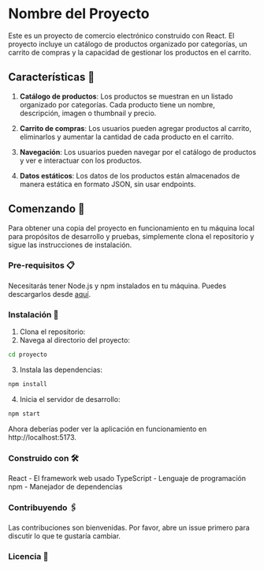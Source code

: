 # Nombre del Proyecto

Este es un proyecto de comercio electrónico construido con React. El proyecto incluye un catálogo de productos organizado por categorías, un carrito de compras y la capacidad de gestionar los productos en el carrito.

## Características 🚀

1. **Catálogo de productos**: Los productos se muestran en un listado organizado por categorías. Cada producto tiene un nombre, descripción, imagen o thumbnail y precio.

2. **Carrito de compras**: Los usuarios pueden agregar productos al carrito, eliminarlos y aumentar la cantidad de cada producto en el carrito.

3. **Navegación**: Los usuarios pueden navegar por el catálogo de productos y ver e interactuar con los productos.

4. **Datos estáticos**: Los datos de los productos están almacenados de manera estática en formato JSON, sin usar endpoints.

## Comenzando 🚀

Para obtener una copia del proyecto en funcionamiento en tu máquina local para propósitos de desarrollo y pruebas, simplemente clona el repositorio y sigue las instrucciones de instalación.

### Pre-requisitos 📋

Necesitarás tener Node.js y npm instalados en tu máquina. Puedes descargarlos desde [aquí](https://nodejs.org/).

### Instalación 🔧

1. Clona el repositorio:
2. Navega al directorio del proyecto:

```bash
cd proyecto
```

3. Instala las dependencias:

```bash
npm install
```

4. Inicia el servidor de desarrollo:

```bash
npm start
```

Ahora deberías poder ver la aplicación en funcionamiento en http://localhost:5173.

### Construido con 🛠️

React - El framework web usado
TypeScript - Lenguaje de programación
npm - Manejador de dependencias

### Contribuyendo 🖇️

Las contribuciones son bienvenidas. Por favor, abre un issue primero para discutir lo que te gustaría cambiar.

### Licencia 📄
